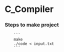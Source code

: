 # C_Compiler #

### Steps to make project

    
        ```
        make
        ./code < input.txt
        ```    
